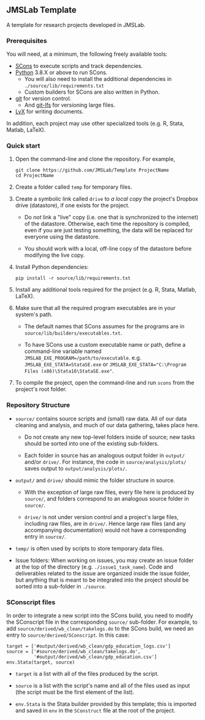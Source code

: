 ## JMSLab Template

A template for research projects developed in JMSLab.

### Prerequisites

You will need, at a minimum, the following freely available tools:

- [SCons](https://scons.org) to execute scripts and track dependencies.
- [Python](https://www.python.org/downloads) 3.8.X or above to run SCons.
    - You will also need to install the additional dependencies in `./source/lib/requirements.txt`
    - Custom builders for SCons are also written in Python.
- [git](https://git-scm.com/downloads) for version control.
    - And [git-lfs](https://git-lfs.github.com/) for versioning large files.
- [LyX](https://www.lyx.org/Download) for writing documents.

In addition, each project may use other specialized tools (e.g. R, Stata, Matlab, LaTeX).

### Quick start

1. Open the command-line and clone the repository. For example,

    ```
    git clone https://github.com/JMSLab/Template ProjectName
    cd ProjectName
    ```

2. Create a folder called `temp` for temporary files.

3. Create a symbolic link called `drive` to _a local copy_ the project's Dropbox drive (datastore), if one exists for the project.

    - Do _not_ link a "live" copy (i.e. one that is synchronized to the internet) of the datastore. Otherwise, each time the repository is compiled, even if you are just testing something, the data will be replaced for everyone using the datastore.

    - You should work with a local, off-line copy of the datastore before modifying the live copy.

4. Install Python dependencies:

    ```
    pip install -r source/lib/requirements.txt
    ```

5. Install any additional tools required for the project (e.g. R, Stata, Matlab, LaTeX).

6. Make sure that all the required program executables are in your system's path. 

    - The default names that SCons assumes for the programs are in `source/lib/builders/executables.txt`.

    - To have SCons use a custom executable name or path, define a command-line variable named `JMSLAB_EXE_PROGRAM=/path/to/executable`. e.g. `JMSLAB_EXE_STATA=StataSE.exe` or `JMSLAB_EXE_STATA="C:\Program Files (x86)\Stata16\StataSE.exe"`.

7. To compile the project, open the command-line and run `scons` from the project's root folder.

### Repository Structure

- `source/` contains source scripts and (small) raw data. All of our data cleaning and analysis, and much of our data gathering, takes place here. 

    - Do not create any new top-level folders inside of source;  new tasks should be sorted into one of the existing sub-folders.

    - Each folder in source has an analogous output folder in `output/` and/or `drive/`. For instance, the code in `source/analysis/plots/` saves output to `output/analysis/plots/`.

- `output/` and `drive/` should mimic the folder structure in source.

    - With the exception of large raw files, every file here is produced by `source/`, and folders correspond to an analogous source folder in `source/`.

    - `drive/` is not under version control and a project's large files, including raw files, are in `drive/`. Hence large raw files (and any accompanying documentation) would not have a corresponding entry in `source/`.

- `temp/` is often used by scripts to store temporary data files.

- Issue folders: When working on issues, you may create an issue folder at the top of the directory (e.g. `./issue1_task_name`). Code and deliverables related to the issue are organized inside the issue folder, but anything that is meant to be integrated into the project should be sorted into a sub-folder in `./source`.

### SConscript files

In order to integrate a new script into the SCons build, you need to modify the SConscript file in the corresponding `source/` sub-folder.  For example, to add `source/derived/wb_clean/takelogs.do` to the SCons build, we need an entry to `source/derived/SConscript`. In this case:

```
target = ['#output/derived/wb_clean/gdp_education_logs.csv']
source = ['#source/derived/wb_clean/takelogs.do',
          '#output/derived/wb_clean/gdp_education.csv']
env.Stata(target, source)
```

- `target` is a list with all of the files produced by the script.

- `source` is a list with the script's name and all of the files used as input (the script must be the first element of the list).

- `env.Stata` is the Stata builder provided by this template; this is imported and saved in `env` in the `SConstruct` file at the root of the project. 
